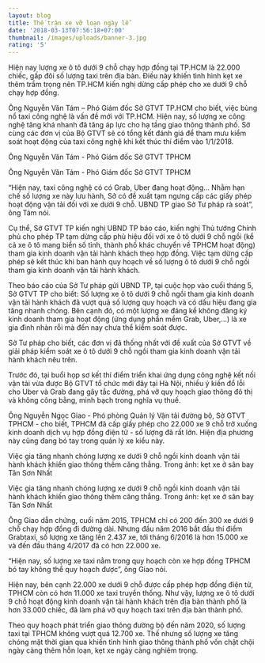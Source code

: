 ```yaml
---
layout: blog
title: Thế trận xe vỡ loạn ngày lễ
date: '2018-03-13T07:56:18+07:00'
thumbnail: /images/uploads/banner-3.jpg
rating: '5'
---
```

Hiện nay lượng xe ô tô dưới 9 chỗ chạy hợp đồng tại TP.HCM là 22.000 chiếc, gấp đôi số lượng taxi trên địa bàn. Điều này khiến tình hình kẹt xe thêm trầm trọng nên TP.HCM kiến nghị dừng cấp phép cho xe dưới 9 chỗ chạy hợp đồng.

Ông Nguyễn Văn Tám – Phó Giám đốc Sở GTVT TP.HCM cho biết, việc bùng nổ taxi công nghệ là vấn đề mới với TP.HCM. Hiện nay, số lượng xe công nghệ tăng khá nhanh đã tăng áp lực cho hạ tầng giao thông thành phố. Sở cùng các đơn vị của Bộ GTVT sẽ có tổng kết đánh giá để tham mưu kiểm soát hoạt động của taxi công nghệ khi kết thúc thí điểm vào 1/1/2018.



Ông Nguyễn Văn Tám - Phó Giám đốc Sở GTVT TPHCM

Ông Nguyễn Văn Tám - Phó Giám đốc Sở GTVT TPHCM

“Hiện nay, taxi công nghệ có có Grab, Uber đang hoạt động… Nhằm hạn chế số lượng xe này lưu hành, Sở có đề xuất tạm ngưng cấp các giấy phép hoạt động vận tải đối với xe dưới 9 chỗ. UBND TP giao Sở Tư pháp rà soát”, ông Tám nói.



Cụ thể, Sở GTVT TP kiến nghị UBND TP báo cáo, kiến nghị Thủ tướng Chính phủ cho phép TP tạm dừng cấp phù hiệu đối với xe ô tô dưới 9 chỗ ngồi (kể cả xe ô tô mang biển số tỉnh, thành phố khác chuyển về TPHCM hoạt động) tham gia kinh doanh vận tải hành khách theo hợp đồng. Việc tạm dừng cấp phép sẽ kết thúc khi ban hành quy hoạch về số lượng ô tô dưới 9 chỗ ngồi tham gia kinh doanh vận tải hành khách.



Theo báo cáo của Sở Tư pháp gửi UBND TP, tại cuộc họp vào cuối tháng 5, Sở GTVT TP cho biết: Số lượng xe ô tô dưới 9 chỗ ngồi tham gia kinh doanh vận tải hành khách đã vượt quá số lượng quy hoạch và có dấu hiệu đang gia tăng nhanh chóng. Bên cạnh đó, có một lượng xe đáng kể không đăng ký kinh doanh tham gia hoạt động (ứng dụng phần mềm Grab, Uber,…) là xe gia đình nhàn rỗi mà đến nay chưa thể kiểm soát được.



Sở Tư pháp cho biết, các đơn vị đã thống nhất với đề xuất của Sở GTVT về giải pháp kiểm soát xe ô tô dưới 9 chỗ ngồi tham gia kinh doanh vận tải hành khách nêu trên.



Trước đó, tại buổi họp sơ kết thí điểm triển khai ứng dụng công nghệ kết nối vận tải vừa được Bộ GTVT tổ chức mới đây tại Hà Nội, nhiều ý kiến đổ lỗi cho Uber và Grab đang gây tắc đường, phá vỡ quy hoạch giao thông đô thị và không công bằng, minh bạch trong nghĩa vụ thuế.



Ông Nguyễn Ngọc Giao - Phó phòng Quản lý Vận tải đường bộ, Sở GTVT TPHCM - cho biết, TPHCM đã cấp giấy phép cho 22.000 xe 9 chỗ trở xuống kinh doanh dịch vụ hợp đồng điện tử - số lượng đã rất lớn. Hiện địa phương này cũng đang bó tay trong quản lý xe kiểu này.



Việc gia tăng nhanh chóng lượng xe dưới 9 chỗ ngồi kinh doanh vận tải hành khách khiến giao thông thêm căng thẳng. Trong ảnh: kẹt xe ở sân bay Tân Sơn Nhất

Việc gia tăng nhanh chóng lượng xe dưới 9 chỗ ngồi kinh doanh vận tải hành khách khiến giao thông thêm căng thẳng. Trong ảnh: kẹt xe ở sân bay Tân Sơn Nhất

Ông Giao dẫn chứng, cuối năm 2015, TPHCM chỉ có 200 đến 300 xe dưới 9 chỗ chạy hợp đồng đi đường dài. Nhưng đầu năm 2016 bắt đầu thí điểm Grabtaxi, số lượng xe tăng lên 2.437 xe, tới tháng 6/2016 là hơn 15.000 xe và đến đầu tháng 4/2017 đã có hơn 22.000 xe.



“Hiện nay, số lượng xe taxi nằm trong quy hoạch còn xe hợp đồng TPHCM bó tay không thể quy hoạch được”, ông Giao nói.



Hiện nay, bên cạnh 22.000 xe dưới 9 chỗ được cấp phép hợp đồng điện tử, TPHCM còn có hơn 11.000 xe taxi truyền thống. Như vậy, lượng xe ô tô dưới 9 chỗ hoạt động kinh doanh vận tải hành khách trên địa bàn thành phố là hơn 33.000 chiếc, đã làm phá vỡ quy hoạch taxi trên địa bàn thành phố.



Theo quy hoạch phát triển giao thông đường bộ đến năm 2020, số lượng taxi tại TPHCM không vượt quá 12.700 xe. Thế nhưng số lượng xe tăng chóng mặt thời gian qua khiến tình hình giao thông thành phố vốn chật chội ngày càng thêm hỗn loạn, kẹt xe ngày càng nghiêm trọng.
